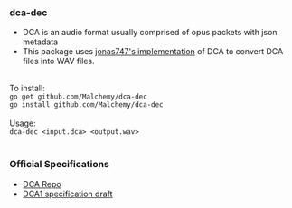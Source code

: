 ### dca-dec
* DCA is an audio format usually comprised of opus packets with json metadata
* This package uses [jonas747's implementation](https://github.com/jonas747/dca) of DCA to convert DCA files into WAV files.
<br /><br />

To install:
<br />
```go get github.com/Malchemy/dca-dec```
<br />
```go install github.com/Malchemy/dca-dec```
<br /><br />
Usage:
<br />
```dca-dec <input.dca> <output.wav>```
<br /><br />
### Official Specifications
* [DCA Repo](https://github.com/bwmarrin/dca)
* [DCA1 specification draft](https://github.com/bwmarrin/dca/wiki/DCA1-specification-draft)
